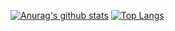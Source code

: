 [![Anurag's github stats](https://github-readme-stats.vercel.app/api?username=iaGuoZhi&count_private=true&show_icons=true&theme=dracula)](https://github.com/anuraghazra/github-readme-stats)
[![Top Langs](https://github-readme-stats.vercel.app/api/top-langs/?username=iaGuoZhi&layout=compact&theme=dracula)](https://github.com/anuraghazra/github-readme-stats)